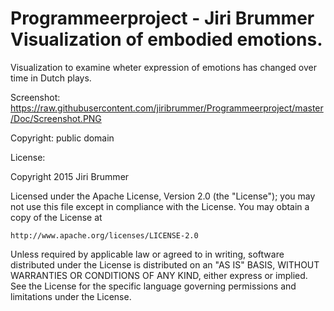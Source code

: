 Programmeerproject - Jiri Brummer
Visualization of embodied emotions. 
==================

Visualization to examine wheter expression of emotions has changed over time in Dutch plays.

Screenshot: https://raw.githubusercontent.com/jiribrummer/Programmeerproject/master/Doc/Screenshot.PNG

Copyright: public domain

License:

Copyright 2015 Jiri Brummer

Licensed under the Apache License, Version 2.0 (the "License");
you may not use this file except in compliance with the License.
You may obtain a copy of the License at

    http://www.apache.org/licenses/LICENSE-2.0

Unless required by applicable law or agreed to in writing, software
distributed under the License is distributed on an "AS IS" BASIS,
WITHOUT WARRANTIES OR CONDITIONS OF ANY KIND, either express or implied.
See the License for the specific language governing permissions and
limitations under the License.